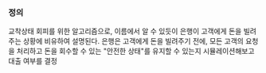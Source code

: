 
### 정의

교착상태 회피를 위한 알고리즘으로, 이름에서 알 수 있듯이 은행이 고객에게 돈을 빌려주는 상황에 비유하여 설명된다. 은행은 고객에게 돈을 빌려주기 전에, 모든 고객의 요청을 처리하고 돈을 회수할 수 있는 "안전한 상태"를 유지할 수 있는지 시뮬레이션해보고 대출 여부를 결정
